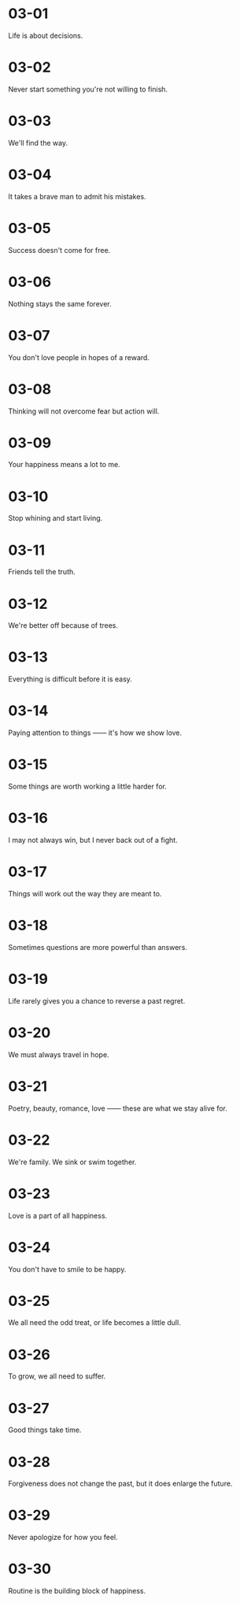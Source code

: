 # 03-01

Life is about decisions.

# 03-02

Never start something you're not willing to finish.

# 03-03

We'll find the way.

# 03-04

It takes a brave man to admit his mistakes.

# 03-05

Success doesn't come for free.

# 03-06

Nothing stays the same forever.

# 03-07

You don't love people in hopes of a reward.

# 03-08

Thinking will not overcome fear but action will.

# 03-09

Your happiness means a lot to me.

# 03-10

Stop whining and start living.

# 03-11

Friends tell the truth.

# 03-12

We're better off because of trees.

# 03-13

Everything is difficult before it is easy.

# 03-14

Paying attention to things —— it's how we show love.

# 03-15

Some things are worth working a little harder for.

# 03-16

I may not always win, but I never back out of a fight.

# 03-17

Things will work out the way they are meant to.

# 03-18

Sometimes questions are more powerful than answers.

# 03-19

Life rarely gives you a chance to reverse a past regret.

# 03-20

We must always travel in hope.

# 03-21

Poetry, beauty, romance, love —— these are what we stay alive for.

# 03-22

We're family. We sink or swim together.

# 03-23

Love is a part of all happiness.

# 03-24

You don't have to smile to be happy.

# 03-25

We all need the odd treat, or life becomes a little dull.

# 03-26

To grow, we all need to suffer.

# 03-27

Good things take time.

# 03-28

Forgiveness does not change the past, but it does enlarge the future.

# 03-29

Never apologize for how you feel.

# 03-30

Routine is the building block of happiness.
